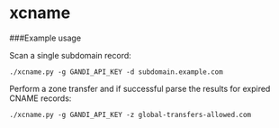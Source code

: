 # xcname

###Example usage

Scan a single subdomain record:
```
./xcname.py -g GANDI_API_KEY -d subdomain.example.com
```

Perform a zone transfer and if successful parse the results for expired CNAME records:
```
./xcname.py -g GANDI_API_KEY -z global-transfers-allowed.com
```
